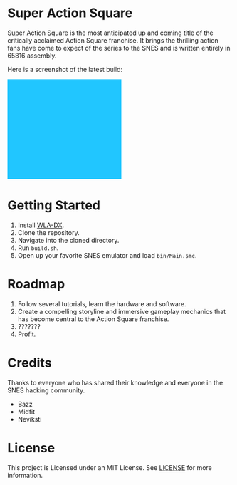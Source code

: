 # Super Action Square

Super Action Square is the most anticipated up and coming title of the critically acclaimed Action Square franchise. It brings the thrilling action fans have come to expect of the series to the SNES and is written entirely in 65816 assembly.

Here is a screenshot of the latest build:

![Super Action Square Screenshot](/doc/res/superactionsquare.png)

# Getting Started

1. Install [WLA-DX](https://github.com/vhelin/wla-dx).
1. Clone the repository.
1. Navigate into the cloned directory.
1. Run `build.sh`.
1. Open up your favorite SNES emulator and load `bin/Main.smc`.

# Roadmap

1. Follow several tutorials, learn the hardware and software.
1. Create a compelling storyline and immersive gameplay mechanics that has become central to the Action Square franchise.
1. ???????
1. Profit.

# Credits

Thanks to everyone who has shared their knowledge and everyone in the SNES hacking community.

- Bazz
- Midfit
- Neviksti

# License

This project is Licensed under an MIT License. See [LICENSE](/LICENSE) for more information.

